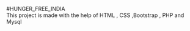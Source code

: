#HUNGER_FREE_INDIA <br>
This project is made with the help of HTML , CSS ,Bootstrap , PHP and Mysql

